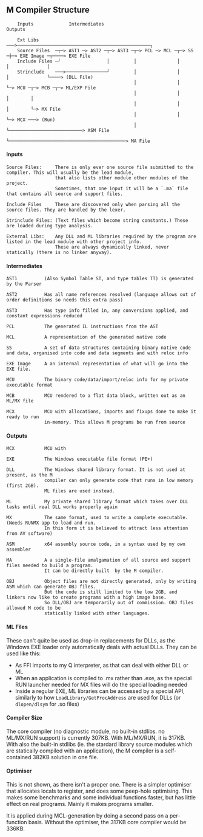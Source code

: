 ## M Compiler Structure

````
    Inputs             Intermediates                                                         Outputs

    Ext Libs      ───>─────────────────────────────────────────────────┐
    Source Files  ─┬─> AST1 ─> AST2 ─┬─> AST3 ─┬─> PCL ─> MCL ─┬─> SS ─┼─> EXE Image ─┬────> EXE File
    Include Files ─┘                 │         │               │       │              │
    Strinclude    ───>───────────────┘         │               │       │              └────> (DLL File)
                                               │               │       └─> MCU ─┬─> MCB ─┬─> ML/EXP File
                                               │               │                │        │
                                               │               │                │        └─> MX File
                                               │               │                └─> MCX ───> (Run)
                                               │               └───────────────────────────> ASM File
                                               └───────────────────────────────────────────> MA File
````

#### Inputs
````
Source Files:     There is only ever one source file submitted to the compiler. This will usually be the lead module,
                  that also lists other module other modules of the project.
                  Sometimes, that one input it will be a `.ma` file that contains all source and support files.

Include Files     These are discovered only when parsing all the source files. They are handled by the lexer.

Strinclude Files: (Text files which become string constants.) These are loaded during type analysis.

External Libs:    Any DLL and ML libraries required by the program are listed in the lead module with other project info.
                  These are always dynamically linked, never statically (there is no linker anyway).
````
#### Intermediates
````
AST1          (Also Symbol Table ST, and type tables TT) is generated by the Parser

AST2          Has all name references resolved (language allows out of order definitions so needs this extra pass)

AST3          Has type info filled in, any conversions applied, and constant expressions reduced

PCL           The generated IL instructions from the AST

MCL           A representation of the generated native code

SS            A set of data structures containing binary native code and data, organised into code and data segments and with reloc info

EXE Image     A an internal representation of what will go into the EXE file.

MCU           The binary code/data/import/reloc info for my private executable format

MCB           MCU rendered to a flat data block, written out as an ML/MX file

MCX           MCU with allocations, imports and fixups done to make it ready to run
              in-memory. This allows M programs be run from source
````
#### Outputs
````
MCX           MCU with 

EXE           The Windows executable file format (PE+)

DLL           The Windows shared library format. It is not used at present, as the M
              compiler can only generate code that runs in low memory (first 2GB).
              ML files are used instead.

ML            My private shared library format which takes over DLL tasks until real DLL works properly again

MX            The same format, used to write a complete executable. (Needs RUNMX app to load and run.
              In this form it is believed to attract less attention from AV software)

ASM           x64 assembly source code, in a syntax used by my own assembler

MA            A a single-file amalgamation of all source and support files needed to build a program.
              It can be directly built  by the M compiler.

OBJ           Object files are not directly generated, only by writing ASM which can generate OBJ files.
              But the code is still limited to the low 2GB, and linkers now like to create programs with a high image base.
              So DLL/OBJ are temporarily out of commission. OBJ files allowed M code to be
              statically linked with other languages.
````

#### ML Files

These can't quite be used as drop-in replacements for DLLs, as the Windows EXE loader
only automatically deals with actual DLLs. They can be used like this:

* As FFI imports to my Q interpreter, as that can deal with either DLL or ML
* When an application is compiled to .mx rather than .exe, as the special RUN launcher needed for MX files will do the special loading needed
* Inside a regular EXE, ML libraries can be accessed by a special API,  similarly to how `LoadLibrary/GetProcAddress` are used for DLLs (or `dlopen/dlsym`
  for .so files)

#### Compiler Size

The core compiler (no diagnostic module, no built-in stdlibs. no ML/MX/RUN support) is currently 307KB. With ML/MX/RUN, it is 317KB. With also the built-in stdlibs (ie. the stardard library source modules which are statically compiled with an application), the M compiler is a self-contained 382KB solution in one file.

#### Optimiser

This is not shown, as there isn't a proper one. There is a simpler optimiser that allocates locals to register, and does some peep-hole optimising. This makes some benchmarks and some individual functions faster, but has little effect on real programs. Mainly it makes programs smaller.

It is applied during MCL-generation by doing a second pass on a per-function basis. Without the optimiser, the 317KB core compiler would be 336KB.
